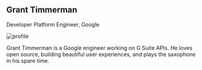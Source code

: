 ## Grant Timmerman

Developer Platform Engineer, Google

![profile](https://user-images.githubusercontent.com/744973/38894674-c762c6dc-4242-11e8-82a4-c3369c2adf94.jpg)

 Grant Timmerman is a Google engineer working on G Suite APIs.
 He loves open source, building beautiful user experiences, and plays the saxophone in his spare time.
